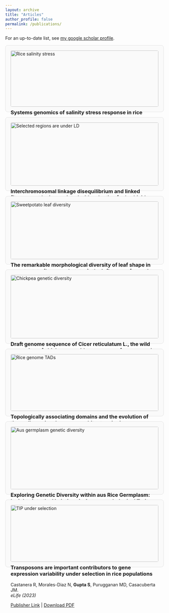 ```yaml
---
layout: archive
title: "Articles"
author_profile: false
permalink: /publications/
---
```


For an up-to-date list, see [my google scholar profile](https://scholar.google.com/citations?user=cikpGiQAAAAJ&hl=en).

<div style="display: grid; grid-template-columns: repeat(auto-fill, minmax(350px, 1fr)); gap: 1rem;">

  <!-- Card 1 -->
  <div style="border: 1px solid #e0e0e0; border-radius: 8px; padding: 1rem; background: #fafafa;">
    <img src="/images/ricePub.png" alt="Rice salinity stress" style="width:100%; border-radius: 4px; margin-bottom: 0.5rem;">
    <h3 style="margin-top:0; font-weight: bold;">
      Systems genomics of salinity stress response in rice
    </h3>
    <p>
      <strong>Gupta S</strong>, Groen SC, Zaidem ML, Sajise AGC, Calic I, Natividad MA, McNally KL, Vergara GV, Satija R, Franks SJ, Singh RK, Joly-Lopez Z, Purugganan MD.<br>
      <em>eLife (2024)</em>
    </p>
    <p>
      <a href="https://elifesciences.org/articles/99352">Publisher Link</a> | 
      <a href="http://gupta-plantgenevo.github.io/files/salinity_stress.pdf">Download PDF</a>
    </p>
  </div>

  <!-- Card 2 -->
  <div style="border: 1px solid #e0e0e0; border-radius: 8px; padding: 1rem; background: #fafafa;">
    <img src="/images/herbicideResistancePub.png" alt="Selected regions are under LD" style="width:100%; border-radius: 4px; margin-bottom: 0.5rem;">
    <h3 style="margin-top:0; font-weight: bold;">
      Interchromosomal linkage disequilibrium and linked fitness cost loci associated with selection for herbicide resistance
    </h3>
    <p>
      <strong>Gupta S</strong>, Harkess A, Soble A, Van Etten M, Leebens-Mack J, Baucom RS.<br>
      <em>New Phytologist (2023)</em>
    </p>
    <p>
      <a href="https://onlinelibrary.wiley.com/doi/10.1111/nph.18782">Publisher Link</a> | 
      <a href="http://gupta-plantgenevo.github.io/files/herbicideResistance.pdf">Download PDF</a>
    </p>
  </div>

  <!-- Card 3 -->
  <div style="border: 1px solid #e0e0e0; border-radius: 8px; padding: 1rem; background: #fafafa;">
    <img src="/images/spPub.png" alt="Sweetpotato leaf diversity" style="width:100%; border-radius: 4px; margin-bottom: 0.5rem;">
    <h3 style="margin-top:0; font-weight: bold;">
      The remarkable morphological diversity of leaf shape in sweetpotato (Ipomoea batatas): the influence of genetics, environment, and G×E
    </h3>
    <p>
      <strong>Gupta S</strong>, Rosenthal DM, Stinchcombe JR & Baucom RS.<br>
      <em>New Phytologist (2019)</em>
    </p>
    <p>
      <a href="https://nph.onlinelibrary.wiley.com/doi/10.1111/nph.16286">Publisher Link</a> | 
      <a href="http://gupta-plantgenevo.github.io/files/sweetpotato.pdf">Download PDF</a>
    </p>
  </div>

  <!-- Card 4 -->
  <div style="border: 1px solid #e0e0e0; border-radius: 8px; padding: 1rem; background: #fafafa;">
    <img src="/images/chickpeaPub.png" alt="Chickpea genetic diversity" style="width:100%; border-radius: 4px; margin-bottom: 0.5rem;">
    <h3 style="margin-top:0; font-weight: bold;">
      Draft genome sequence of Cicer reticulatum L., the wild progenitor of chickpea provides a resource for agronomic trait improvement
    </h3>
    <p>
      <strong>Gupta S</strong>, Nawaz K, Parween S, Roy R, Sahu K, Kumar Pole A, Khandal H, Srivastava R, Parida SK & Chattopadhyay D.<br>
      <em>DNA Research (2016)</em>
    </p>
    <p>
      <a href="https://doi.org/10.1093/dnares/dsw042">Publisher Link</a> | 
      <a href="http://gupta-plantgenevo.github.io/files/chickpea.pdf">Download PDF</a>
    </p>
  </div>

  <!-- Card 5 -->
  <div style="border: 1px solid #e0e0e0; border-radius: 8px; padding: 1rem; background: #fafafa;">
    <img src="/images/tadPub.png" alt="Rice genome TADs" style="width:100%; border-radius: 4px; margin-bottom: 0.5rem;">
    <h3 style="margin-top:0; font-weight: bold;">
      Topologically associating domains and the evolution of three‐dimensional genome architecture in rice
    </h3>
    <p>
      Kurbidaeva A, <strong>Gupta S</strong>strong>, Zaidem M, Castanera R, Sato Y, Joly‐Lopez Z, Casacuberta JM, Purugganan MD.<br>
      <em>The Plant Journal (2025)</em>
    </p>
    <p>
      <a href="https://onlinelibrary.wiley.com/doi/full/10.1111/tpj.70139">Publisher Link</a> | 
      <a href="http://gupta-plantgenevo.github.io/files/rice_TADs.pdf">Download PDF</a>
    </p>
  </div>

  <!-- Card 6 -->
  <div style="border: 1px solid #e0e0e0; border-radius: 8px; padding: 1rem; background: #fafafa;">
    <img src="/images/ausPub.png" alt="Aus germplasm genetic diversity" style="width:100%; border-radius: 4px; margin-bottom: 0.5rem;">
    <h3 style="margin-top:0; font-weight: bold;">
      Exploring Genetic Diversity within aus Rice Germplasm: Insights into the Variations in Agro-morphological Traits
    </h3>
    <p>
      Sar P, <strong>Gupta S</strong>, Behera M, Chakraborty K, Ngangkham U, Verma BC, Banerjee A, Hanjagi PS, Bhaduri D, Shil S, Kumar J, Mandal NP, Kole PC, Purugganan MD & Roy S.<br>
      <em>Rice (2024)</em>
    </p>
    <p>
      <a href="https://thericejournal.springeropen.com/articles/10.1186/s12284-024-00700-4">Publisher Link</a> | 
      <a href="http://gupta-plantgenevo.github.io/files/Aus_GWAS.pdf">Download PDF</a>
    </p>
  </div>

  <!-- Card 7 -->
  <div style="border: 1px solid #e0e0e0; border-radius: 8px; padding: 1rem; background: #fafafa;">
    <img src="/images/tipPub.png" alt="TIP under selection" style="width:100%; border-radius: 4px; margin-bottom: 0.5rem;">
    <h3 style="margin-top:0; font-weight: bold;">
      Transposons are important contributors to gene expression variability under selection in rice populations
    </h3>
    <p>
      Castanera R, Morales-Diaz N, <strong>Gupta S</strong>, Purugganan MD, Casacuberta JM.<br>
      <em>eLife (2023)</em>
    </p>
    <p>
      <a href="https://elifesciences.org/articles/86324">Publisher Link</a> | 
      <a href="http://gupta-plantgenevo.github.io/files/transposons.pdf">Download PDF</a>
    </p>
  </div>

</div>
